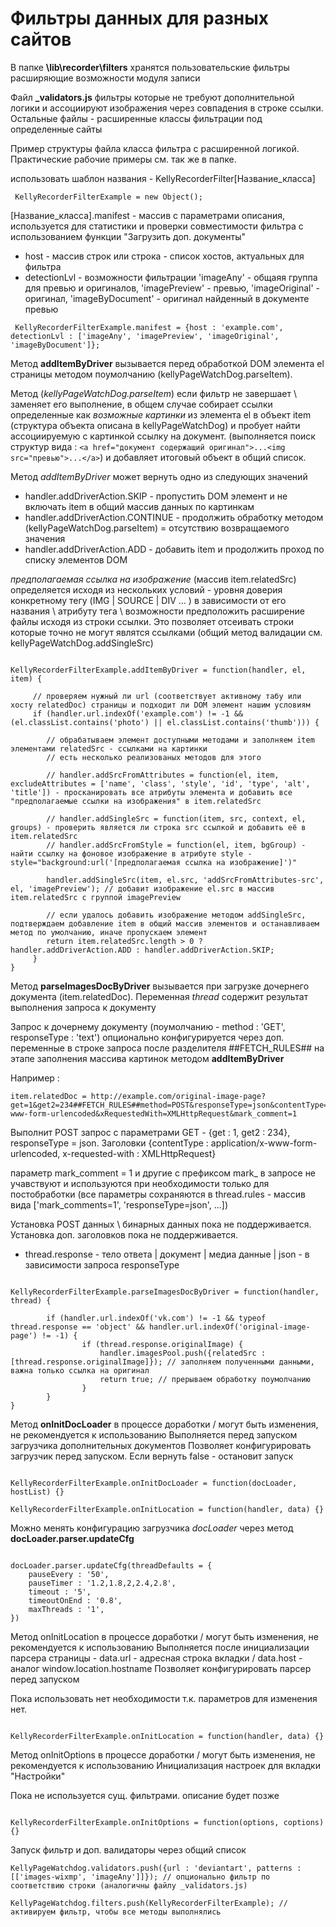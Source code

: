 # Фильтры данных для разных сайтов

В папке <b>\lib\recorder\filters</b> хранятся пользовательские фильтры расширяющие возможности модуля записи

Файл <b>_validators.js</b> фильтры которые не требуют дополнительной логики и ассоциируют изображения через совпадения в строке ссылки.
Остальные файлы - расширенные классы фильтрации под определенные сайты

Пример структуры файла класса фильтра с расширенной логикой. Практические рабочие примеры см. так же в папке. 

использовать шаблон названия - KellyRecorderFilter[Название_класса]

```
 KellyRecorderFilterExample = new Object(); 
```

[Название_класса].manifest - массив с параметрами описания, используется для статистики и проверки совместимости фильтра с использованием функции "Загрузить доп. документы"
 
* host - массив строк или строка - список хостов, актуальных для фильтра
* detectionLvl - возможности фильтрации 'imageAny' - общаяя группа для превью и оригиналов, 'imagePreview' - превью, 'imageOriginal' - оригинал, 'imageByDocument' - оригинал найденный в документе превью


```
 KellyRecorderFilterExample.manifest = {host : 'example.com', detectionLvl : ['imageAny', 'imagePreview', 'imageOriginal', 'imageByDocument']}; 
```

Метод __addItemByDriver__ вызывается перед обработкой DOM элемента el страницы методом поумолчанию (kellyPageWatchDog.parseItem). 

Метод (_kellyPageWatchDog.parseItem_) если фильтр не завершает \ заменяет его выполнение, в общем случае собирает ссылки определенные как _возможные картинки_ из элемента el в объект item (структура объекта описана в kellyPageWatchDog) и пробует найти ассоциируемую с картинкой ссылку на документ. (выполняется поиск структур вида : ` <a href="документ содержащий оригинал">...<img src="превью">...</a> `) и добавляет итоговый объект в общий список.
    
Метод _addItemByDriver_ может вернуть одно из следующих значений
    
* handler.addDriverAction.SKIP - пропустить DOM элемент и не включать item в общий массив данных по картинкам
* handler.addDriverAction.CONTINUE - продолжить обработку методом (kellyPageWatchDog.parseItem) = отсутствию возвращаемого значения
* handler.addDriverAction.ADD - добавить item и продолжить проход по списку элементов DOM
    
_предполагаемая ссылка на изображение_ (массив item.relatedSrc) определяется исходя из нескольких условий - уровня доверия конкретному тегу (IMG | SOURCE | DIV ... ) в зависимости от его названия \ атрибуту тега \ возможности предположить расширение файлы исходя из строки ссылки. Это позволяет отсеивать строки которые точно не могут являтся ссылками (общий метод валидации см. kellyPageWatchDog.addSingleSrc)

```

KellyRecorderFilterExample.addItemByDriver = function(handler, el, item) {
      
     // проверяем нужный ли url (соответствует активному табу или хосту relatedDoc) страницы и подходит ли DOM элемент нашим условиям
     if (handler.url.indexOf('example.com') != -1 && (el.classList.contains('photo') || el.classList.contains('thumb'))) {
        
        // обрабатываем элемент доступными методами и заполняем item элементами relatedSrc - ссылками на картинки
        // есть несколько реализованых методов для этого
        
        // handler.addSrcFromAttributes = function(el, item, excludeAttributes = ['name', 'class', 'style', 'id', 'type', 'alt', 'title']) - просканировать все атрибуты элемента и добавить все "предполагаемые ссылки на изображения" в item.relatedSrc
        
        // handler.addSingleSrc = function(item, src, context, el, groups) - проверить является ли строка src ссылкой и добавить её в item.relatedSrc
        // handler.addSrcFromStyle = function(el, item, bgGroup) - найти ссылку на фоновое изображение в атрибуте style - style="background:url('[предполагаемая ссылка на изображение]')"
        
        handler.addSingleSrc(item, el.src, 'addSrcFromAttributes-src', el, 'imagePreview'); // добавит изображение el.src в массив item.relatedSrc с группой imagePreview
        
        // если удалось добавить изображение методом addSingleSrc, подтверждаем добавление item в общий массив элементов и останавливаем метод по умолчанию, иначе пропускаем элемент
        return item.relatedSrc.length > 0 ? handler.addDriverAction.ADD : handler.addDriverAction.SKIP; 
     }
}

```

Метод __parseImagesDocByDriver__ вызывается при загрузке дочернего документа (item.relatedDoc). Переменная _thread_ содержит результат выполнения запроса к документу

Запрос к дочернему документу (поумолчанию - method : 'GET', responseType : 'text') опционально конфигурируется через доп. переменные в строке запроса после разделителя ##FETCH_RULES## на этапе заполнения массива картинок методом __addItemByDriver__

Например :

```
item.relatedDoc = http://example.com/original-image-page?get=1&get2=234##FETCH_RULES##method=POST&responseType=json&contentType=application/x-www-form-urlencoded&xRequestedWith=XMLHttpRequest&mark_comment=1
```

Выполнит POST запрос с параметрами GET - {get : 1, get2 : 234}, responseType = json. Заголовки {contentType : application/x-www-form-urlencoded, x-requested-with : XMLHttpRequest}

параметр mark_comment = 1 и другие с префиксом mark_ в запросе не учавствуют и используются при необходимости только для постобработки (все параметры сохраняются в thread.rules - массив вида ['mark_comments=1', 'responseType=json', ...])

Установка POST данных \ бинарных данных пока не поддерживается.
Установка доп. заголовков пока не поддерживается.

* thread.response - тело ответа | документ | медиа данные | json - в зависимости запроса responseType

```

KellyRecorderFilterExample.parseImagesDocByDriver = function(handler, thread) {
    
        if (handler.url.indexOf('vk.com') != -1 && typeof thread.response == 'object' && handler.url.indexOf('original-image-page') != -1) {
                if (thread.response.originalImage) {
                    handler.imagesPool.push({relatedSrc : [thread.response.originalImage]}); // заполняем полученными данными, важна только ссылка на оригинал
                    return true; // прерываем обработку поумолчанию
                }
        }    
}

```

Метод __onInitDocLoader__ в процессе доработки / могут быть изменения, не рекомендуется к использованию
Выполняется перед запуском загрузчика дополнительных документов
Позволяет конфигурировать загрузчик перед запуском. Если вернуть false - остановит запуск

```

KellyRecorderFilterExample.onInitDocLoader = function(docLoader, hostList) {}

KellyRecorderFilterExample.onInitLocation = function(handler, data) {}

```

Можно менять конфигурацию загрузчика _docLoader_ через метод __docLoader.parser.updateCfg__

```

docLoader.parser.updateCfg(threadDefaults = {   
    pauseEvery : '50',
    pauseTimer : '1.2,1.8,2,2.4,2.8',
    timeout : '5',
    timeoutOnEnd : '0.8',
    maxThreads : '1',
})

```

Метод onInitLocation в процессе доработки / могут быть изменения, не рекомендуется к использованию
Выполняется после инициализации парсера страницы - data.url - адресная строка вкладки / data.host - аналог window.location.hostname
Позволяет конфигурировать парсер перед запуском

Пока использовать нет необходимости т.к. параметров для изменения нет.

```

KellyRecorderFilterExample.onInitLocation = function(handler, data) {}

```

Метод onInitOptions в процессе доработки / могут быть изменения, не рекомендуется к использованию
Инициализация настроек для вкладки "Настройки"

Пока не используется сущ. фильтрами. описание будет позже

```

KellyRecorderFilterExample.onInitOptions = function(options, coptions) {}

```

Запуск фильтр и доп. валидаторы через общий список

```
KellyPageWatchdog.validators.push({url : 'deviantart', patterns : [['images-wixmp', 'imageAny']]}); // опционально фильтр по соответствию строки (аналогичны файлу _validators.js)

KellyPageWatchdog.filters.push(KellyRecorderFilterExample); // активируем фильтр, чтобы все методы выполнялись

```